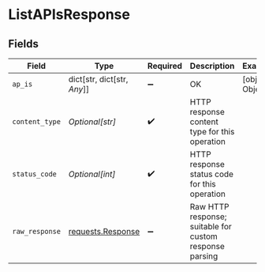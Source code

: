 # ListAPIsResponse


## Fields

| Field                                                                                 | Type                                                                                  | Required                                                                              | Description                                                                           | Example                                                                               |
| ------------------------------------------------------------------------------------- | ------------------------------------------------------------------------------------- | ------------------------------------------------------------------------------------- | ------------------------------------------------------------------------------------- | ------------------------------------------------------------------------------------- |
| `ap_is`                                                                               | dict[str, dict[str, *Any*]]                                                           | :heavy_minus_sign:                                                                    | OK                                                                                    | [object Object]                                                                       |
| `content_type`                                                                        | *Optional[str]*                                                                       | :heavy_check_mark:                                                                    | HTTP response content type for this operation                                         |                                                                                       |
| `status_code`                                                                         | *Optional[int]*                                                                       | :heavy_check_mark:                                                                    | HTTP response status code for this operation                                          |                                                                                       |
| `raw_response`                                                                        | [requests.Response](https://requests.readthedocs.io/en/latest/api/#requests.Response) | :heavy_minus_sign:                                                                    | Raw HTTP response; suitable for custom response parsing                               |                                                                                       |